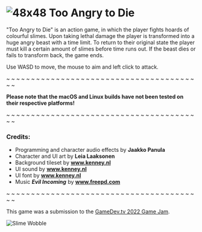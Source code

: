 # ![48x48](https://user-images.githubusercontent.com/36760832/171062156-01d8a490-3fc2-42d3-83e2-41c76ffc930c.png) Too Angry to Die

"Too Angry to Die" is an action game, in which the player fights hoards of colourful slimes. Upon taking lethal damage the player is transformed into a huge angry beast with a time limit. To return to their original state the player must kill a certain amount of slimes before time runs out. If the beast dies or fails to transform back, the game ends.

Use WASD to move, the mouse to aim and left click to attack.

~ ~ ~ ~ ~ ~ ~ ~ ~ ~ ~ ~ ~ ~ ~ ~ ~ ~ ~ ~ ~ ~ ~ ~ ~ ~ ~ ~ ~ ~ ~ ~ ~ ~ ~ ~ ~ ~ ~ ~

**Please note that the macOS and Linux builds have not been tested on their respective platforms!**

~ ~ ~ ~ ~ ~ ~ ~ ~ ~ ~ ~ ~ ~ ~ ~ ~ ~ ~ ~ ~ ~ ~ ~ ~ ~ ~ ~ ~ ~ ~ ~ ~ ~ ~ ~ ~ ~ ~ ~

### Credits:
* Programming and character audio effects by **Jaakko Panula**
* Character and UI art by **Leia Laaksonen**
* Background tileset by **www.kenney.nl**
* UI sound by **www.kenney.nl**
* UI font by **www.kenney.nl**
* Music _**Evil Incoming**_ by **www.freepd.com**

~ ~ ~ ~ ~ ~ ~ ~ ~ ~ ~ ~ ~ ~ ~ ~ ~ ~ ~ ~ ~ ~ ~ ~ ~ ~ ~ ~ ~ ~ ~ ~ ~ ~ ~ ~ ~ ~ ~ ~

This game was a submission to the [GameDev.tv 2022 Game Jam](https://itch.io/jam/gamedevtv-jam-2022).

![Slime Wobble](https://user-images.githubusercontent.com/36760832/171061809-c615ba4d-deed-47de-8e0e-35b70bf7c0ff.gif)
